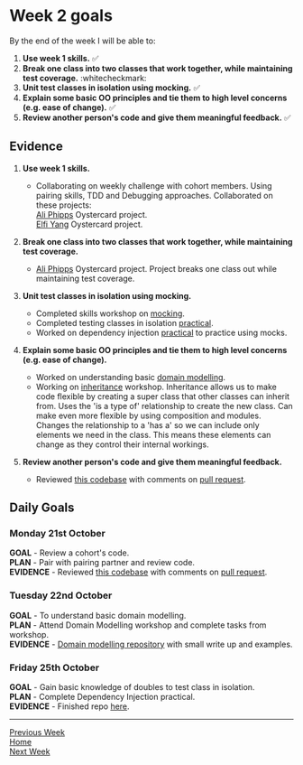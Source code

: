 # Week 2 goals

By the end of the week I will be able to:

1. **Use week 1 skills.** :white_check_mark:
2. **Break one class into two classes that work together, while maintaining test coverage.** :whitecheckmark:
3. **Unit test classes in isolation using mocking.** :white_check_mark:
4. **Explain some basic OO principles and tie them to high level concerns (e.g. ease of change).** :white_check_mark:
5. **Review another person's code and give them meaningful feedback.** :white_check_mark:

## Evidence

1. **Use week 1 skills.**

    * Collaborating on weekly challenge with cohort members. Using pairing skills, TDD and Debugging approaches. Collaborated on these projects:    
[Ali Phipps](https://github.com/ali-phipps/oystercard) Oystercard project.    
[Elfi Yang](https://github.com/elfiyang16/oystercard) Oystercard project.

2. **Break one class into two classes that work together, while maintaining test coverage.**

    * [Ali Phipps](https://github.com/ali-phipps/oystercard) Oystercard project. Project breaks one class out while maintaining test coverage.    

3. **Unit test classes in isolation using mocking.**

    * Completed skills workshop on [mocking](https://github.com/jonesandy/skills-workshops/tree/master/week-2/mocking_2/spec).
    * Completed testing classes in isolation [practical](https://github.com/jonesandy/testing_relationships_between_classes).
    * Worked on dependency injection [practical](https://github.com/jonesandy/dependency-injection) to practice using mocks.

4. **Explain some basic OO principles and tie them to high level concerns (e.g. ease of change).**

    * Worked on understanding basic [domain modelling](https://github.com/jonesandy/domain-modelling).
    * Working on [inheritance](https://github.com/jonesandy/skills-workshops/tree/master/week-2/inheritance) workshop. Inheritance allows us to make code flexible by creating a super class that other classes can inherit from. Uses the 'is a type of' relationship to create the new class. Can make even more flexible by using composition and modules. Changes the relationship to a 'has a' so we can include only elements we need in the class. This means these elements can change as they control their internal workings.

5. **Review another person's code and give them meaningful feedback.**

    * Reviewed [this codebase](https://github.com/fahus/airport_challenge) with comments on [pull request](https://github.com/makersacademy/airport_challenge/pull/1590).

## Daily Goals

### Monday 21st October

**GOAL** - Review a cohort's code.  
**PLAN** - Pair with pairing partner and review code.    
**EVIDENCE** - Reviewed [this codebase](https://github.com/fahus/airport_challenge) with comments on [pull request](https://github.com/makersacademy/airport_challenge/pull/1590).


### Tuesday 22nd October

**GOAL** - To understand basic domain modelling.  
**PLAN** - Attend Domain Modelling workshop and complete tasks from workshop.  
**EVIDENCE** - [Domain modelling repository](https://github.com/jonesandy/domain-modelling) with small write up and examples.

### Friday 25th October

**GOAL** - Gain basic knowledge of doubles to test class in isolation.    
**PLAN** - Complete Dependency Injection practical.    
**EVIDENCE** - Finished repo [here](https://github.com/jonesandy/dependency-injection).

---
[Previous Week](https://github.com/jonesandy/learning-goals/blob/master/week1/week1.md)    
[Home](https://github.com/jonesandy/learning-goals)    
[Next Week](https://github.com/jonesandy/learning-goals/blob/master/week3/week3.md)  
